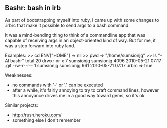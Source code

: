 ## Bashr: bash in irb

As part of bootstrapping myself into ruby, I came up with some changes to
.irbrc that make it possible to send args to a bash command.

It was a mind-bending thing to think of a commandline app that was capable
of receiving args in an object-oriented kind of way.  But for me, it was a
step forward into ruby land.

Examples:
    >> cd ENV["HOME"]
    => nil
    >> pwd
    => "/home/sumsionjg"
    >> ls "-Al bashr"
    total 20
    drwxr-xr-x 7 sumsionjg sumsionjg  4096 2010-05-21 07:17 .git
    -rw-r--r-- 1 sumsionjg sumsionjg   661 2010-05-21 07:17 .irbrc
    => true

Weaknesses:

* no commands with '-' or '.' can be executed
* after a while, it's fairly annoying to try to craft command lines, however this annoyance drives me in a good way toward gems, so it's ok

Similar projects:

* http://rush.heroku.com/
* something else I don't remember
